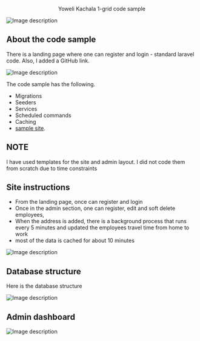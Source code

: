 <p align="center">
Yoweli Kachala 1-grid code sample
</p>

![Image description](https://raw.githubusercontent.com/joel767443/1-grid-code-sample/master/resources/img/face.jpeg)

## About the code sample

There is a landing page where one can register and login - standard laravel code. Also, I added a GitHub link. 

![Image description](https://raw.githubusercontent.com/joel767443/1-grid-code-sample/master/resources/img/face.jpeg)

The code sample has the following.

- Migrations
- Seeders
- Services
- Scheduled commands
- Caching
- [sample site](https://1-grid.yoweli-kachala.com).


## NOTE
I have used templates for the site and admin layout. I did not code them from scratch due to time constraints

## Site instructions
- From the landing page, once can register and login
- Once in the admin section, one can register, edit and soft delete employees,
- When the address is added, there is a background process that runs every 5 minutes and updated the employees travel time from home to work
- most of the data is cached for about 10 minutes

![Image description](https://raw.githubusercontent.com/joel767443/1-grid-code-sample/master/resources/img/face.jpeg)


## Database structure
Here is the database structure

![Image description](https://raw.githubusercontent.com/joel767443/1-grid-code-sample/master/resources/img/face.jpeg)

## Admin dashboard

![Image description](https://raw.githubusercontent.com/joel767443/1-grid-code-sample/master/resources/img/face.jpeg)
